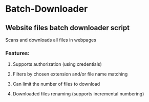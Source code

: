 # Batch-Downloader

## Website files batch downloader script

Scans and downloads all files in webpages

### Features:

1) Supports authorization (using credentials)

2) Filters by chosen extension and/or file name matching

3) Can limit the number of files to download

4) Downloaded files renaming (supports incremental numbering)
